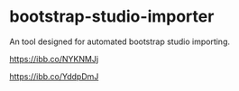 # bootstrap-studio-importer
An tool designed for automated bootstrap studio importing.

https://ibb.co/NYKNMJj

https://ibb.co/YddpDmJ
